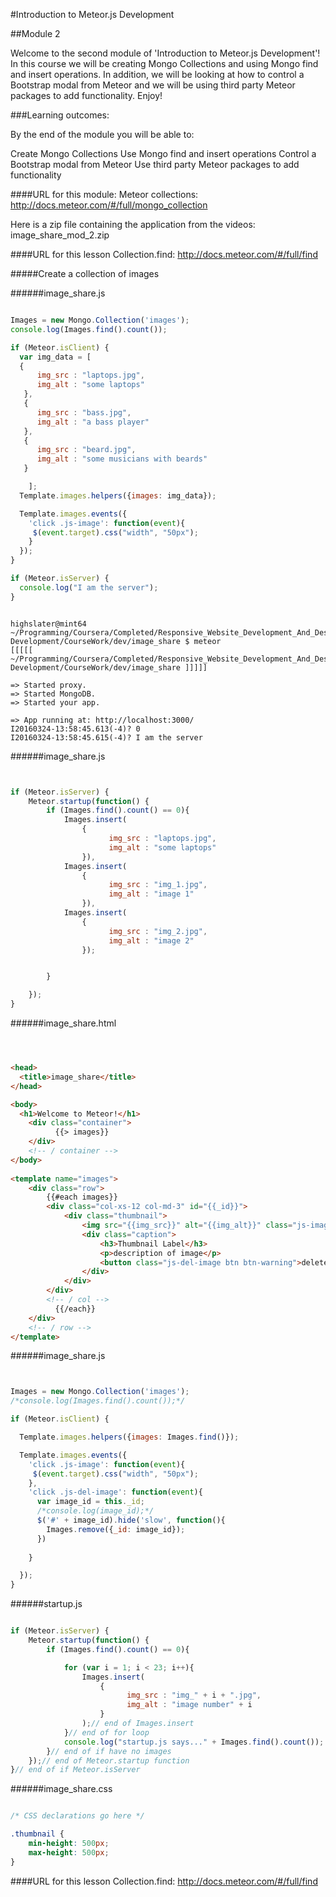 #Introduction to Meteor.js Development

##Module 2

Welcome to the second module of 'Introduction to Meteor.js Development'! In this course we will be creating
Mongo Collections and using Mongo find and insert operations. In addition, we will be looking at how to control a Bootstrap modal from Meteor and we will be using third party Meteor packages to add functionality. Enjoy!

###Learning outcomes:

By the end of the module you will be able to:

Create Mongo Collections
Use Mongo find and insert operations
Control a Bootstrap modal from Meteor
Use third party Meteor packages to add functionality

####URL for this module: 
Meteor collections: http://docs.meteor.com/#/full/mongo_collection

Here is a zip file containing the application from the videos:
image_share_mod_2.zip

####URL for this lesson
Collection.find: http://docs.meteor.com/#/full/find

#####Create a collection of images

######image_share.js

```JavaScript

Images = new Mongo.Collection('images');
console.log(Images.find().count());

if (Meteor.isClient) {
  var img_data = [
  {
      img_src : "laptops.jpg",
      img_alt : "some laptops"
   },
   {
      img_src : "bass.jpg",
      img_alt : "a bass player"
   },
   {
      img_src : "beard.jpg",
      img_alt : "some musicians with beards"
   }

    ];
  Template.images.helpers({images: img_data});

  Template.images.events({
    'click .js-image': function(event){
     $(event.target).css("width", "50px");
    }
  });
}

if (Meteor.isServer) {
  console.log("I am the server");
}

```

```Console

highslater@mint64 ~/Programming/Coursera/Completed/Responsive_Website_Development_And_Design/Meteor.js Development/CourseWork/dev/image_share $ meteor
[[[[[ ~/Programming/Coursera/Completed/Responsive_Website_Development_And_Design/Meteor.js
Development/CourseWork/dev/image_share ]]]]]

=> Started proxy.                             
=> Started MongoDB.                           
=> Started your app.                          

=> App running at: http://localhost:3000/
I20160324-13:58:45.613(-4)? 0
I20160324-13:58:45.615(-4)? I am the server

```

######image_share.js

```JavaScript


if (Meteor.isServer) {
    Meteor.startup(function() {
        if (Images.find().count() == 0){
            Images.insert(
                {
                      img_src : "laptops.jpg",
                      img_alt : "some laptops"
                }),
            Images.insert(
                {
                      img_src : "img_1.jpg",
                      img_alt : "image 1"
                }),
            Images.insert(
                {
                      img_src : "img_2.jpg",
                      img_alt : "image 2"
                });


        }

    });
}

```

######image_share.html

```HTML



<head>
  <title>image_share</title>
</head>

<body>
  <h1>Welcome to Meteor!</h1>
    <div class="container">
          {{> images}}
    </div>
    <!-- / container -->
</body>
        
<template name="images">
    <div class="row">
        {{#each images}}
        <div class="col-xs-12 col-md-3" id="{{_id}}">
            <div class="thumbnail">
                <img src="{{img_src}}" alt="{{img_alt}}" class="js-image"/>
                <div class="caption">
                    <h3>Thumbnail Label</h3>
                    <p>description of image</p>
                    <button class="js-del-image btn btn-warning">delete</button>
                </div>
            </div>
        </div>
        <!-- / col -->
          {{/each}}
    </div>
    <!-- / row -->
</template>

```

######image_share.js 

```JavaScript


Images = new Mongo.Collection('images');
/*console.log(Images.find().count());*/

if (Meteor.isClient) {

  Template.images.helpers({images: Images.find()});

  Template.images.events({
    'click .js-image': function(event){
     $(event.target).css("width", "50px");
    },
    'click .js-del-image': function(event){
      var image_id = this._id;
      /*console.log(image_id);*/
      $('#' + image_id).hide('slow', function(){
        Images.remove({_id: image_id});
      })
      
    }

  });
}

```
######startup.js 

```JavaScript

if (Meteor.isServer) {
    Meteor.startup(function() {
        if (Images.find().count() == 0){

            for (var i = 1; i < 23; i++){
                Images.insert(
                    {
                          img_src : "img_" + i + ".jpg",
                          img_alt : "image number" + i
                    }
                );// end of Images.insert
            }// end of for loop
            console.log("startup.js says..." + Images.find().count());
        }// end of if have no images
    });// end of Meteor.startup function
}// end of if Meteor.isServer

```

######image_share.css

```CSS

/* CSS declarations go here */

.thumbnail {
    min-height: 500px;
    max-height: 500px;
}

```

####URL for this lesson
Collection.find: http://docs.meteor.com/#/full/find
